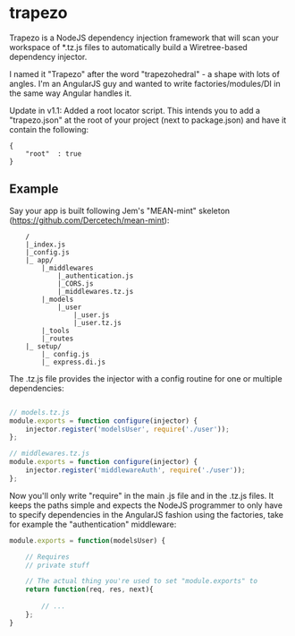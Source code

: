 # trapezo
Trapezo is a NodeJS dependency injection framework that will scan your workspace of *.tz.js files to automatically build a Wiretree-based dependency injector.

I named it "Trapezo" after the word "trapezohedral" - a shape with lots of angles. I'm an AngularJS guy and wanted to write factories/modules/DI in the same way Angular handles it.

Update in v1.1: Added a root locator script. This intends you to add a "trapezo.json" at the root of your project (next to package.json) and have it contain the following:
```
{
	"root"	: true
}
```

## Example
Say your app is built following Jem's "MEAN-mint" skeleton (https://github.com/Dercetech/mean-mint):
```
    /
    |_index.js  
    |_config.js
    |_ app/              
        |_middlewares
            |_authentication.js
            |_CORS.js
            |_middlewares.tz.js
        |_models
            |_user
                |_user.js
                |_user.tz.js
        |_tools
        |_routes
    |_ setup/              
        |_ config.js
        |_ express.di.js     
```

The .tz.js file provides the injector with a config routine for one or multiple dependencies:

```javascript

// models.tz.js
module.exports = function configure(injector) {
    injector.register('modelsUser', require('./user'));
};

// middlewares.tz.js
module.exports = function configure(injector) {
    injector.register('middlewareAuth', require('./user'));
};
```

Now you'll only write "require" in the main .js file and in the .tz.js files. It keeps the paths simple and expects the NodeJS programmer to only have to specify dependencies in the AngularJS fashion using the factories, take for example the "authentication" middleware:

```javascript
module.exports = function(modelsUser) {

    // Requires
    // private stuff

    // The actual thing you're used to set "module.exports" to
    return function(req, res, next){
    
        // ...
    };
}
```